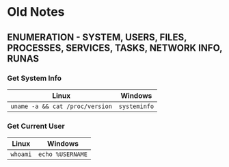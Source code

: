 # Old Notes


## ENUMERATION - SYSTEM, USERS, FILES, PROCESSES, SERVICES, TASKS, NETWORK INFO, RUNAS

### Get System Info
| Linux | Windows |
|:-----:|:-----:|
|```uname -a && cat /proc/version``` | ```systeminfo``` |
### Get Current User
| Linux | Windows |
|:-----:|:-----:|
|```whoami```|```echo %USERNAME```|
